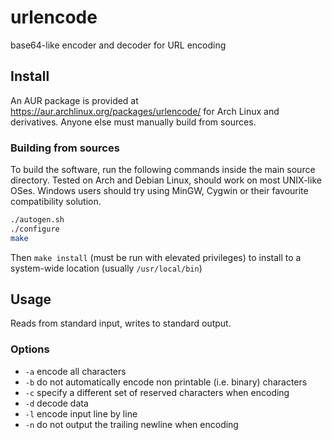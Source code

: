 # urlencode

base64-like encoder and decoder for URL encoding

## Install

An AUR package is provided at
<https://aur.archlinux.org/packages/urlencode/> for Arch Linux and
derivatives. Anyone else must manually build from sources.

### Building from sources

To build the software, run the following commands inside the main source
directory. Tested on Arch and Debian Linux, should work on most
UNIX-like OSes. Windows users should try using MinGW, Cygwin or their
favourite compatibility solution.

```sh
./autogen.sh
./configure
make
```

Then `make install` (must be run with elevated privileges) to install to
a system-wide location (usually `/usr/local/bin`)

## Usage

Reads from standard input, writes to standard output.

### Options

* `-a` encode all characters
* `-b` do not automatically encode non printable (i.e. binary)
  characters
* `-c` specify a different set of reserved characters when encoding
* `-d` decode data
* `-l` encode input line by line
* `-n` do not output the trailing newline when encoding
